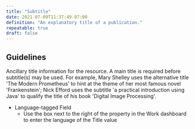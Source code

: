 ```yaml
---
title: "Subtitle"
date: 2021-07-09T11:37:49-07:00
definition: "An explanatory title of a publication."
repeatable: true
draft: false
---
```


## Guidelines

Ancillary title information for the resource. A main title is required before subtitle(s) may be used. For example, Mary Shelley uses the alternative title 'The Modern Prometheus' to hint at the theme of her most famous novel 'Frankenstein'; Nick Efford uses the subtitle 'a practical introduction using Java' to qualify the title of his book 'Digital Image Processing'.

- Language-tagged Field
  - Use the box next to the right of the property in the Work dashboard to enter the language of the Title value
